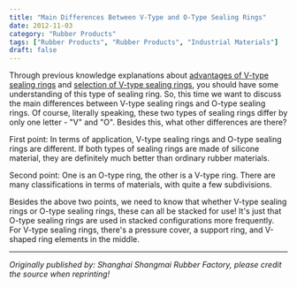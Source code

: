 ```yaml
---
title: "Main Differences Between V-Type and O-Type Sealing Rings"
date: 2012-11-03
category: "Rubber Products"
tags: ["Rubber Products", "Rubber Products", "Industrial Materials"]
draft: false
---
```


Through previous knowledge explanations about [advantages of V-type sealing rings](http://www.smpolymer.com/xiangjiaozhipin/150/) and [selection of V-type sealing rings](http://www.smpolymer.com/xiangjiaozhipin/151/), you should have some understanding of this type of sealing ring. So, this time we want to discuss the main differences between V-type sealing rings and O-type sealing rings. Of course, literally speaking, these two types of sealing rings differ by only one letter - "V" and "O". Besides this, what other differences are there?

First point: In terms of application, V-type sealing rings and O-type sealing rings are different. If both types of sealing rings are made of silicone material, they are definitely much better than ordinary rubber materials.

Second point: One is an O-type ring, the other is a V-type ring. There are many classifications in terms of materials, with quite a few subdivisions.

Besides the above two points, we need to know that whether V-type sealing rings or O-type sealing rings, these can all be stacked for use! It's just that O-type sealing rings are used in stacked configurations more frequently. For V-type sealing rings, there's a pressure cover, a support ring, and V-shaped ring elements in the middle.

---

*Originally published by: Shanghai Shangmai Rubber Factory, please credit the source when reprinting!*